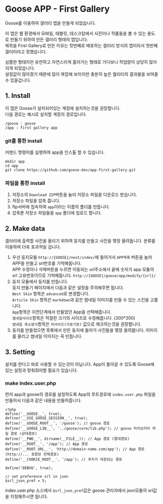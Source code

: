 # Goose APP - First Gallery

Goose를 이용하여 갤러리 앱을 만들게 되었습니다.

이 앱은 웹 환경에서 모바일, 태블릿, 데스크탑에서 사진이나 작품들을 볼 수 있는 용도로 만들기 위하여 만든 갤러리 형태의 앱입니다.  
제목을 First Gallery로 만든 이유는 첫번째로 배포하는 갤러리 방식의 앱이라서 첫번째 갤러리라고 정했습니다.

심플한 형태지만 유연하고 자연스러게 흘러가는 형태로 가다보니 작업량이 상당히 많아지게 되었습니다.  
설정값이 많아졌기 때문에 많이 복잡해 보이지만 충분히 높은 퀄리티의 결과물을 보여줄 수 있을겁니다.



## 1. Install

이 앱은 Goose가 설치되어있는 계정에 설치하는것을 권장합니다.  
다음 경로는 예시로 설치할 계정의 경로입니다.
```
/goose : goose
/app : first gallery app
```

### git를 통한 install

커멘드 명령어를 실행하여 app을 인스톨 할 수 있습니다.

```
mkdir app
cd app
git clone https://github.com/goose-dev/app-first-gallery.git
```

### 파일을 통한 install

1. 저장소의 `Download ZIP`버튼을 눌러 저장소 파일을 다운로드 받습니다.
1. 저장소 파일을 압축 풉니다.
1. ftp서버에 접속하여 `app`이라는 이름의 폴더를 만듭니다.
1. 압축푼 저장소 파일들을 `app` 폴더에 업로드 합니다.



## 2. Make data

갤러리에 출력할 사진을 올리기 위하여 둥지를 만들고 사진을 몇장 올려둡니다. 분류를 이용하여 더욱 효과적일 겁니다.

1. 우선 둥지모듈 `http://{GOOSE}/nest/index/`에 들어가서 `APP목록` 버튼을 눌러 APP을 만들고 srl번호를 기억해둡니다.  
APP 수정이나 삭제버튼을 누르면 이동되는 url주소에서 끝에 숫자가 app 모듈의 srl 고유번호이므로 기억해둡니다. `http://{GOOSE}/goose/app/modify/{srl}/`
1. 둥지 모듈에서 둥지를 만듭니다.  
둥지 만들기 페이지에서 다음과 같은 설정을 주의해주면 됩니다.  
`Nest Skin` 항목은 `advanced`로 변경합니다.  
`Article Skin` 항목은 `markdown`과 같은 썸네일 이미지를 만들 수 있는 스킨을 고릅니다.  
`App`항목은 이전단계에서 만들었던 App을 선택해줍니다.  
`썸네일사이즈`항목은 적절한 크기의 사이즈로 수정해줍니다. (300*300)  
`썸네일 축소방식`항목은 `리사이즈(가로기준)` 값으로 체크하는것을 권장합니다.
1. 둥지를 만들었으면 목록에서 만든 둥지에 들어가 사진들을 몇장 올려봅니다. 이미지를 올리고 썸네일 이미지는 꼭 만듭니다.


## 3. Setting

설치를 한다고 바로 사용할 수 있는것이 아닙니다. App이 돌아갈 수 있도록 Goose에 있는 설정과 맞춰줘야할 필요가 있습니다.

### make index.user.php

먼저 app과 goose의 경로를 설정하도록 App의 루트경로에 `index.user.php` 파일을 만들어서 다음과 같은 내용을 만들어줍니다.

```
<?php
define('__GOOSE__', true);
define('__USE_GOOSE_SESSION__', true);
define('__GOOSE_ROOT__', '/goose'); // goose 경로
define('__GOOSE_LIB__', '../goose/core/lib.php'); // goose 라이브러리 파일 경로 (상대경로)
define('__PWD__', dirname(__FILE__)); // App 경로 (절대경로)
define('__ROOT__', '/app'); // App 경로
define('__ROOT_URL__', 'http://domain-name.com/app'); // App 경로 (http://... 포함된 전체경로)
define('__COOKIE_ROOT__', '/app'); // 쿠키가 저장되는 경로

define('DEBUG', true);

// set preference srl in json
$srl_json_pref = 5;
```

index.user.php 소스에서 `$srl_json_pref`값은 goose 관리자에서 json모듈의 srl값을 지정해주시면 됩니다.

## 